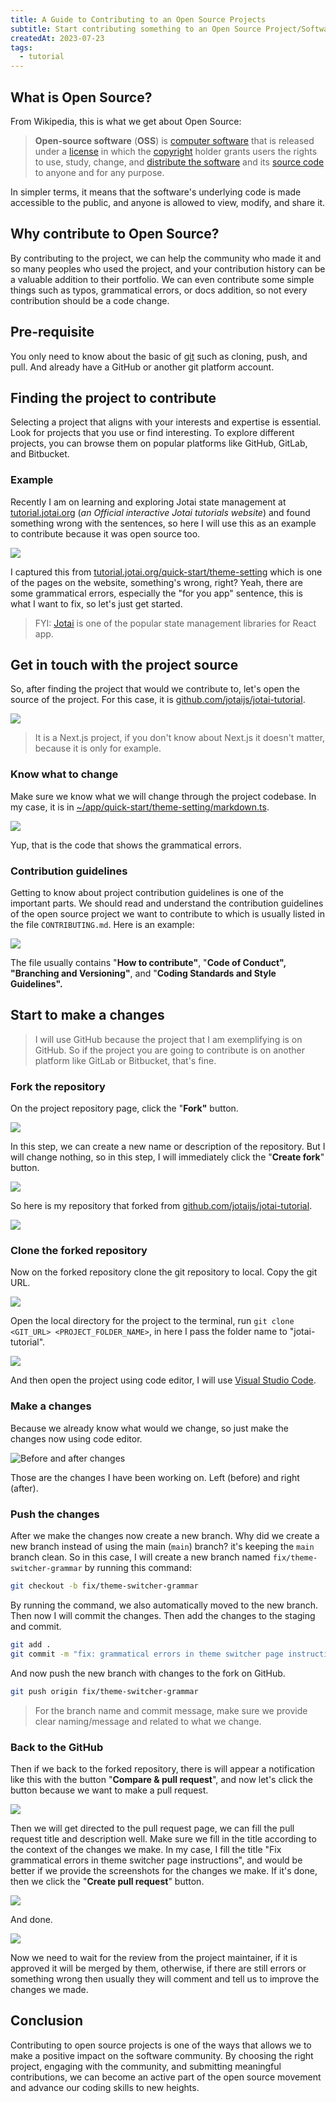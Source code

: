 ```yaml
---
title: A Guide to Contributing to an Open Source Projects
subtitle: Start contributing something to an Open Source Project/Software that you found
createdAt: 2023-07-23
tags:
  - tutorial
---
```


## What is Open Source?

From Wikipedia, this is what we get about Open Source:

> **Open-source software** (**OSS**) is [computer software](https://en.wikipedia.org/wiki/Software) that is released under a [license](https://en.wikipedia.org/wiki/Open-source_license) in which the [copyright](https://en.wikipedia.org/wiki/Copyright) holder grants users the rights to use, study, change, and [distribute the software](https://en.wikipedia.org/wiki/Software_distribution) and its [source code](https://en.wikipedia.org/wiki/Source_code) to anyone and for any purpose.

In simpler terms, it means that the software's underlying code is made accessible to the public, and anyone is allowed to view, modify, and share it.

## Why contribute to Open Source?

By contributing to the project, we can help the community who made it and so many peoples who used the project, and your contribution history can be a valuable addition to their portfolio. We can even contribute some simple things such as typos, grammatical errors, or docs addition, so not every contribution should be a code change.

## Pre-requisite

You only need to know about the basic of [git](https://git-scm.com/) such as cloning, push, and pull. And already have a GitHub or another git platform account.

## Finding the project to contribute

Selecting a project that aligns with your interests and expertise is essential. Look for projects that you use or find interesting. To explore different projects, you can browse them on popular platforms like GitHub, GitLab, and Bitbucket.

### Example

Recently I am on learning and exploring Jotai state management at [tutorial.jotai.org](https://tutorial.jotai.org) (_an Official interactive Jotai tutorials website_) and found something wrong with the sentences, so here I will use this as an example to contribute because it was open source too.

![](https://cdn.hashnode.com/res/hashnode/image/upload/v1690104010777/ec40f301-517a-4106-b8da-b5d2878c0340.png)

I captured this from [tutorial.jotai.org/quick-start/theme-setting](https://tutorial.jotai.org/quick-start/theme-setting) which is one of the pages on the website, something's wrong, right? Yeah, there are some grammatical errors, especially the "for you app" sentence, this is what I want to fix, so let's just get started.

> FYI: [Jotai](https://jotai.org) is one of the popular state management libraries for React app.

## Get in touch with the project source

So, after finding the project that would we contribute to, let's open the source of the project. For this case, it is [github.com/jotaijs/jotai-tutorial](https://github.com/jotaijs/jotai-tutorial).

![](https://cdn.hashnode.com/res/hashnode/image/upload/v1690104628024/a0d1203c-0940-4d78-82b0-f37de215517b.png)

> It is a Next.js project, if you don't know about Next.js it doesn't matter, because it is only for example.

### Know what to change

Make sure we know what we will change through the project codebase. In my case, it is in [~/app/quick-start/theme-setting/markdown.ts](https://github.com/jotaijs/jotai-tutorial/blob/main/app/quick-start/theme-setting/markdown.ts).

![](https://cdn.hashnode.com/res/hashnode/image/upload/v1690106939520/c94da8a6-112b-4819-926c-4883df8b66e3.png)

Yup, that is the code that shows the grammatical errors.

### Contribution guidelines

Getting to know about project contribution guidelines is one of the important parts. We should read and understand the contribution guidelines of the open source project we want to contribute to which is usually listed in the file `CONTRIBUTING.md`. Here is an example:

![](https://cdn.hashnode.com/res/hashnode/image/upload/v1690113125710/b6bc89ac-9409-423c-8575-05af38a79fcf.png)

The file usually contains "**How to contribute"**, "**Code of Conduct", "Branching and Versioning"**, and "**Coding Standards and Style Guidelines".**

## Start to make a changes

> I will use GitHub because the project that I am exemplifying is on GitHub. So if the project you are going to contribute is on another platform like GitLab or Bitbucket, that's fine.

### Fork the repository

On the project repository page, click the "**Fork"** button.

![](https://cdn.hashnode.com/res/hashnode/image/upload/v1690115541859/abe7ff23-19ba-46fd-a4be-d101582c45ce.png)

In this step, we can create a new name or description of the repository. But I will change nothing, so in this step, I will immediately click the "**Create fork**" button.

![](https://cdn.hashnode.com/res/hashnode/image/upload/v1690115408452/4cab23c6-c5e0-44c7-8dad-825caa0f8fbf.png)

So here is my repository that forked from [github.com/jotaijs/jotai-tutorial](https://github.com/jotaijs/jotai-tutorial).

![](https://cdn.hashnode.com/res/hashnode/image/upload/v1690115876876/40e88cf6-b36b-4188-9e67-3f540a4848a9.png)

### Clone the forked repository

Now on the forked repository clone the git repository to local. Copy the git URL.

![](https://cdn.hashnode.com/res/hashnode/image/upload/v1690120879926/b1abfb94-1ff1-48d4-b967-3ef8f263ed5a.png)

Open the local directory for the project to the terminal, run `git clone <GIT_URL> <PROJECT_FOLDER_NAME>`, in here I pass the folder name to "jotai-tutorial".

![](https://cdn.hashnode.com/res/hashnode/image/upload/v1690121720577/ea32dd0e-9755-4fa6-a20f-00b02fd50d44.png)

And then open the project using code editor, I will use [Visual Studio Code](https://code.visualstudio.com).

### Make a changes

Because we already know what would we change, so just make the changes now using code editor.

![Before and after changes](https://cdn.hashnode.com/res/hashnode/image/upload/v1690123788621/827d6541-a05a-431b-ad49-7f2cb668bdb6.png)

Those are the changes I have been working on. Left (before) and right (after).

### Push the changes

After we make the changes now create a new branch. Why did we create a new branch instead of using the main (`main`) branch? it's keeping the `main` branch clean. So in this case, I will create a new branch named `fix/theme-switcher-grammar` by running this command:

```bash
git checkout -b fix/theme-switcher-grammar
```

By running the command, we also automatically moved to the new branch. Then now I will commit the changes. Then add the changes to the staging and commit.

```bash
git add .
git commit -m "fix: grammatical errors in theme switcher page instructions"
```

And now push the new branch with changes to the fork on GitHub.

```bash
git push origin fix/theme-switcher-grammar
```

> For the branch name and commit message, make sure we provide clear naming/message and related to what we change.

### Back to the GitHub

Then if we back to the forked repository, there is will appear a notification like this with the button "**Compare & pull request**", and now let's click the button because we want to make a pull request.

![](https://cdn.hashnode.com/res/hashnode/image/upload/v1690125394066/460a8865-426a-4d8c-99b9-f0ee5bf071e0.png)

Then we will get directed to the pull request page, we can fill the pull request title and description well. Make sure we fill in the title according to the context of the changes we make. In my case, I fill the title "Fix grammatical errors in theme switcher page instructions", and would be better if we provide the screenshots for the changes we make. If it's done, then we click the "**Create pull request**" button.

![](https://cdn.hashnode.com/res/hashnode/image/upload/v1690128383671/f2418da6-2a6b-447b-84b1-be1a906489db.png)

And done.

![](https://cdn.hashnode.com/res/hashnode/image/upload/v1690128462215/28c8df3e-8401-4402-a18a-efab4b8b5aed.png)

Now we need to wait for the review from the project maintainer, if it is approved it will be merged by them, otherwise, if there are still errors or something wrong then usually they will comment and tell us to improve the changes we made.

## Conclusion

Contributing to open source projects is one of the ways that allows we to make a positive impact on the software community. By choosing the right project, engaging with the community, and submitting meaningful contributions, we can become an active part of the open source movement and advance our coding skills to new heights.
